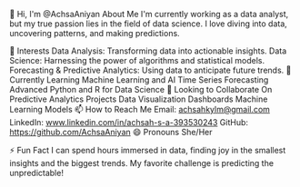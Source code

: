 👋 Hi, I'm @AchsaAniyan
About Me
I'm currently working as a data analyst, but my true passion lies in the field of data science. I love diving into data, uncovering patterns, and making predictions.

👀 Interests
Data Analysis: Transforming data into actionable insights.
Data Science: Harnessing the power of algorithms and statistical models.
Forecasting & Predictive Analytics: Using data to anticipate future trends.
🌱 Currently Learning
Machine Learning and AI
Time Series Forecasting
Advanced Python and R for Data Science
💞️ Looking to Collaborate On
Predictive Analytics Projects
Data Visualization Dashboards
Machine Learning Models
📫 How to Reach Me
Email: achsahkylm@gmail.com
LinkedIn: www.linkedin.com/in/achsah-s-a-393530243
GitHub: https://github.com/AchsaAniyan
😄 Pronouns
She/Her

⚡ Fun Fact
I can spend hours immersed in data, finding joy in the smallest insights and the biggest trends. My favorite challenge is predicting the unpredictable!
